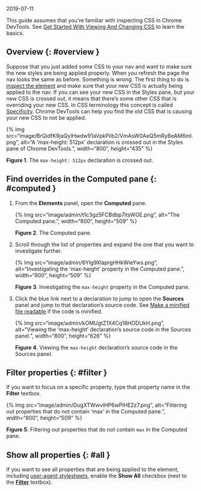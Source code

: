 2019-07-11

This guide assumes that you’re familiar with inspecting CSS in Chrome DevTools. See [Get Started With Viewing And Changing CSS](/docs/devtools/css) to learn the basics.

Overview {: \#overview }
------------------------

Suppose that you just added some CSS to your nav and want to make sure the new styles are being applied properly. When you refresh the page the nav looks the same as before. Something is wrong. The first thing to do is [inspect the element](/docs/devtools/css/reference#select) and make sure that your new CSS is actually being applied to the nav. If you can see your new CSS in the Styles pane, but your new CSS is crossed out, it means that there’s some other CSS that is overriding your new CSS. In CSS terminology this concept is called [Specificity](https://developer.mozilla.org/en-US/docs/Web/CSS/Specificity). Chrome DevTools can help you find the old CSS that is causing your new CSS to not be applied.

{% Img src=“image/BrQidfK9jaQyIHwdw91aVpkPiib2/VmAsW0AeQ5mRyBeAM6mI.png”, alt=“A ‘max-height: 512px’ declaration is crossed out in the Styles pane of Chrome DevTools.”, width=“800”, height=“435” %}

**Figure 1**. The `max-height: 512px` declaration is crossed out.

Find overrides in the Computed pane {: \#computed }
---------------------------------------------------

1.  From the **Elements** panel, open the **Computed** pane.

    {% Img src=“image/admin/t1c3gz5FCBdbp7itsWGE.png”, alt=“The Computed pane.”, width=“800”, height=“509” %}

    **Figure 2**. The Computed pane.

2.  Scroll through the list of properties and expand the one that you want to investigate further.

    {% Img src=“image/admin/6Ylg9XlaprgHHkWieYws.png”, alt=“Investigating the ‘max-height’ property in the Computed pane.”, width=“800”, height=“509” %}

    **Figure 3**. Investigating the `max-height` property in the Computed pane.

3.  Click the blue link next to a declaration to jump to open the **Sources** panel and jump to that declaration’s source code. See [Make a minified file readable](/docs/devtools/javascript/reference#format) if the code is minified.

    {% Img src=“image/admin/kOMUgtZ1X4Cq18HODUkH.png”, alt=“Viewing the ‘max-height’ declaration’s source code in the Sources panel.”, width=“800”, height=“626” %}

    **Figure 4**. Viewing the `max-height` declaration’s source code in the Sources panel.

Filter properties {: \#filter }
-------------------------------

If you want to focus on a specific property, type that property name in the **Filter** textbox.

{% Img src=“image/admin/DugXTWwvIHP6wPlHE2z7.png”, alt=“Filtering out properties that do not contain ‘max’ in the Computed pane.”, width=“800”, height=“509” %}

**Figure 5**. Filtering out properties that do not contain `max` in the Computed pane.

Show all properties {: \#all }
------------------------------

If you want to see all properties that are being applied to the element, including [user-agent stylesheets](https://developer.mozilla.org/en-US/docs/Web/CSS/Cascade#User-agent_stylesheets), enable the **Show All** checkbox (next to the [**Filter**](#filter) textbox).
